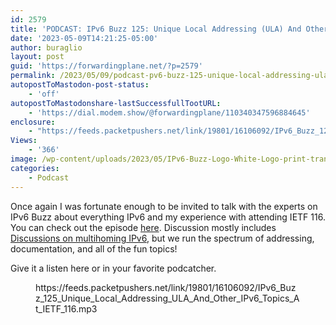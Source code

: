 ```yaml
---
id: 2579
title: 'PODCAST: IPv6 Buzz 125: Unique Local Addressing (ULA) And Other IPv6 Topics At IETF 116'
date: '2023-05-09T14:21:25-05:00'
author: buraglio
layout: post
guid: 'https://forwardingplane.net/?p=2579'
permalink: /2023/05/09/podcast-pv6-buzz-125-unique-local-addressing-ula-and-other-ipv6-topics-at-ietf-116/
autopostToMastodon-post-status:
    - 'off'
autopostToMastodonshare-lastSuccessfullTootURL:
    - 'https://dial.modem.show/@forwardingplane/110340347596884645'
enclosure:
    - "https://feeds.packetpushers.net/link/19801/16106092/IPv6_Buzz_125_Unique_Local_Addressing_ULA_And_Other_IPv6_Topics_At_IETF_116.mp3\n0\naudio/mpeg\n"
Views:
    - '366'
image: /wp-content/uploads/2023/05/IPv6-Buzz-Logo-White-Logo-print-transparent.png
categories:
    - Podcast
---
```


<!-- wp:paragraph -->
<p>Once again I was fortunate enough to be invited to talk with the experts on IPv6 Buzz about everything IPv6 and my experience with attending IETF 116. You can check out the episode <a href="https://packetpushers.net/podcast/ipv6-buzz-125-unique-local-addressing-ula-and-other-ipv6-topics-at-ietf-116/">here</a>. Discussion mostly includes <a href="https://datatracker.ietf.org/doc/draft-fbnvv-v6ops-site-multihoming/">Discussions on multihoming IPv6</a>, but we run the spectrum of addressing, documentation, and all of the fun topics! </p>
<!-- /wp:paragraph -->

<!-- wp:paragraph -->
<p>Give it a listen here or in your favorite podcatcher. </p>
<!-- /wp:paragraph -->

<!-- wp:embed {"url":"https://feeds.packetpushers.net/link/19801/16106092/IPv6_Buzz_125_Unique_Local_Addressing_ULA_And_Other_IPv6_Topics_At_IETF_116.mp3","type":"rich","providerNameSlug":"embed-handler"} -->
<figure class="wp-block-embed is-type-rich is-provider-embed-handler wp-block-embed-embed-handler"><div class="wp-block-embed__wrapper">
https://feeds.packetpushers.net/link/19801/16106092/IPv6_Buzz_125_Unique_Local_Addressing_ULA_And_Other_IPv6_Topics_At_IETF_116.mp3
</div></figure>
<!-- /wp:embed -->

<!-- wp:paragraph -->
<p> </p>
<!-- /wp:paragraph -->